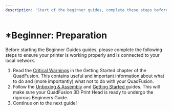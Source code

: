 ```yaml
---
description: 'Start of the beginner guides, complete these steps before continuing.'
---
```


# \*Beginner: Preparation

Before starting the Beginner Guides guides, please complete the following steps to ensure your printer is working properly and is connected to your local network.

1. Read the [Critical Warnings](../getting-started/critical-warnings-and-information.md) in the Getting Started chapter of the QuadFusion. This contains useful and important information about what to do and \(more importantly\) what not to do with your QuadFusion.
2. Follow the [Unboxing & Assembly](https://quadfusion.printm3d.com/~/edit/drafts/-LIRqdq5PX_HDBbChvND/getting-started/accessing-your-sd-card) and [Getting Started ](https://quadfusion.printm3d.com/~/edit/drafts/-LIRqdq5PX_HDBbChvND/getting-started)guides. This will make sure your QuadFusion 3D Print Head is ready to undergo the rigorous Beginners Guide.
3. Continue on to the next guide!

